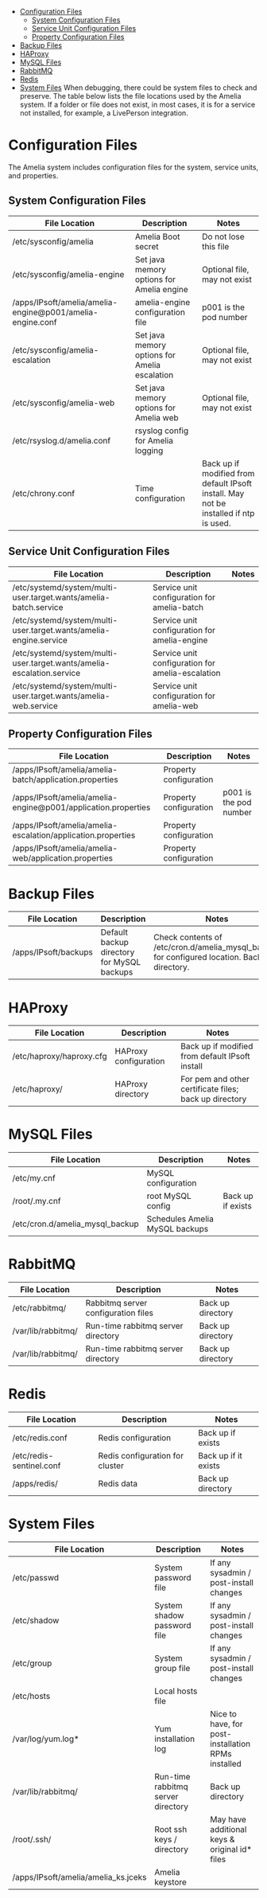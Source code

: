 -   [Configuration Files](#AppendixB:SystemFileandFolderLocations-ConfigurationFiles)
    -   [System Configuration Files](#AppendixB:SystemFileandFolderLocations-SystemConfigurationFiles)
    -   [Service Unit Configuration Files](#AppendixB:SystemFileandFolderLocations-ServiceUnitConfigurationFiles)
    -   [Property Configuration Files](#AppendixB:SystemFileandFolderLocations-PropertyConfigurationFiles)
-   [Backup Files](#AppendixB:SystemFileandFolderLocations-BackupFiles)
-   [HAProxy](#AppendixB:SystemFileandFolderLocations-HAProxy)
-   [MySQL Files](#AppendixB:SystemFileandFolderLocations-MySQLFiles)
-   [RabbitMQ](#AppendixB:SystemFileandFolderLocations-RabbitMQ)
-   [Redis](#AppendixB:SystemFileandFolderLocations-Redis)
-   [System Files](#AppendixB:SystemFileandFolderLocations-SystemFiles)
When debugging, there could be system files to check and preserve. The table below lists the file locations used by the Amelia system. If a folder or file does not exist, in most cases, it is for a service not installed, for example, a LivePerson integration.
# Configuration Files
The Amelia system includes configuration files for the system, service units, and properties.
## System Configuration Files

| File Location | Description | Notes |
| ----|----|----|
| /etc/sysconfig/amelia | Amelia Boot secret | Do not lose this file |
| /etc/sysconfig/amelia-engine | Set java memory options for Amelia engine | Optional file, may not exist |
| /apps/IPsoft/amelia/amelia-engine@p001/amelia-engine.conf | amelia-engine configuration file | p001 is the pod number |
| /etc/sysconfig/amelia-escalation | Set java memory options for Amelia escalation | Optional file, may not exist |
| /etc/sysconfig/amelia-web | Set java memory options for Amelia web | Optional file, may not exist |
| /etc/rsyslog.d/amelia.conf | rsyslog config for Amelia logging |  |
| /etc/chrony.conf | Time configuration | Back up if modified from default IPsoft install. May not be installed if ntp is used. |

## Service Unit Configuration Files

| File Location | Description | Notes |
| ----|----|----|
| /etc/systemd/system/multi-user.target.wants/amelia-batch.service | Service unit configuration for amelia-batch |  |
| /etc/systemd/system/multi-user.target.wants/amelia-engine.service | Service unit configuration for amelia-engine |  |
| /etc/systemd/system/multi-user.target.wants/amelia-escalation.service | Service unit configuration for amelia-escalation |  |
| /etc/systemd/system/multi-user.target.wants/amelia-web.service | Service unit configuration for amelia-web |  |

## Property Configuration Files

| File Location | Description | Notes |
| ----|----|----|
| /apps/IPsoft/amelia/amelia-batch/application.properties | Property configuration |  |
| /apps/IPsoft/amelia/amelia-engine@p001/application.properties | Property configuration | p001 is the pod number |
| /apps/IPsoft/amelia/amelia-escalation/application.properties | Property configuration |  |
| /apps/IPsoft/amelia/amelia-web/application.properties | Property configuration |  |

# Backup Files

| File Location | Description | Notes |
| ----|----|----|
| /apps/IPsoft/backups | Default backup directory for MySQL backups | Check contents of /etc/cron.d/amelia_mysql_backup for configured location. Back up directory. |

#  HAProxy

| File Location | Description | Notes |
| ----|----|----|
| /etc/haproxy/haproxy.cfg | HAProxy configuration | Back up if modified from default IPsoft install |
| /etc/haproxy/ | HAProxy directory | For pem and other certificate files; back up directory |

# MySQL Files

| File Location | Description | Notes |
| ----|----|----|
| /etc/my.cnf | MySQL configuration |  |
| /root/.my.cnf | root MySQL config | Back up if exists |
| /etc/cron.d/amelia_mysql_backup | Schedules Amelia MySQL backups |  |

# RabbitMQ

| File Location | Description | Notes |
| ----|----|----|
| /etc/rabbitmq/ | Rabbitmq server configuration files | Back up directory |
| /var/lib/rabbitmq/ | Run-time rabbitmq server directory | Back up directory |
| /var/lib/rabbitmq/ | Run-time rabbitmq server directory | Back up directory |

# Redis

| File Location | Description | Notes |
| ----|----|----|
| /etc/redis.conf | Redis configuration | Back up if exists |
| /etc/redis-sentinel.conf | Redis configuration for cluster | Back up if it exists |
| /apps/redis/ | Redis data | Back up directory |

# System Files

| File Location | Description | Notes |
| ----|----|----|
| /etc/passwd | System password file | If any sysadmin / post-install changes |
| /etc/shadow | System shadow password file | If any sysadmin / post-install changes |
| /etc/group | System group file | If any sysadmin / post-install changes |
| /etc/hosts | Local hosts file |  |
| /var/log/yum.log* | Yum installation log | Nice to have, for post-installation RPMs installed |
| /var/lib/rabbitmq/ | Run-time rabbitmq server directory | Back up directory |
| /root/.ssh/ | Root ssh keys / directory | May have additional keys & original id* files |
| /apps/IPsoft/amelia/amelia_ks.jceks | Amelia keystore |  |


